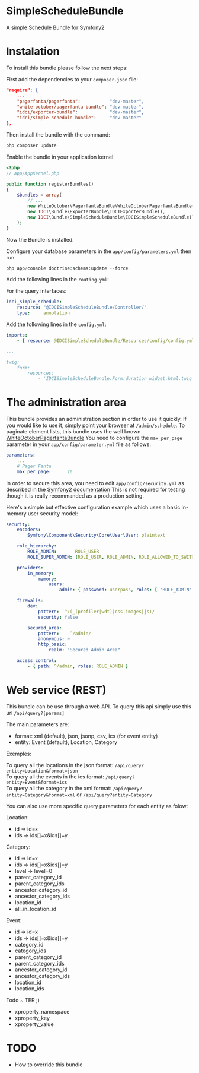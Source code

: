 SimpleScheduleBundle
====================

A simple Schedule Bundle for Symfony2


Instalation
===========

To install this bundle please follow the next steps:

First add the dependencies to your `composer.json` file:

```json
"require": {
    ...
    "pagerfanta/pagerfanta":           "dev-master",
    "white-october/pagerfanta-bundle": "dev-master",
    "idci/exporter-bundle":            "dev-master",
    "idci/simple-schedule-bundle":     "dev-master"
},
```

Then install the bundle with the command:

```php
php composer update
```

Enable the bundle in your application kernel:

```php
<?php
// app/AppKernel.php

public function registerBundles()
{
    $bundles = array(
        // ...
        new WhiteOctober\PagerfantaBundle\WhiteOctoberPagerfantaBundle(),
        new IDCI\Bundle\ExporterBundle\IDCIExporterBundle(),
        new IDCI\Bundle\SimpleScheduleBundle\IDCISimpleScheduleBundle()
    );
}
```

Now the Bundle is installed.

Configure your database parameters in the `app/config/parameters.yml` then run

```php
php app/console doctrine:schema:update --force
```

Add the following lines in the `routing.yml`:

For the query interfaces:

```yml
idci_simple_schedule:
    resource: "@IDCISimpleScheduleBundle/Controller/"
    type:     annotation
```

Add the following lines in the `config.yml`:

```yml
imports:
    - { resource: @IDCISimpleScheduleBundle/Resources/config/config.yml }

...

twig:
    form:
        resources:
            - 'IDCISimpleScheduleBundle:Form:duration_widget.html.twig'
```


The administration area
=======================

This bundle provides an administration section in order to use it quickly.
If you would like to use it, simply point your browser at `/admin/schedule`.
To paginate element lists, this bundle uses the well known [WhiteOctoberPagerfantaBundle](https://github.com/whiteoctober/WhiteOctoberPagerfantaBundle)
You need to configure the `max_per_page` parameter in your `app/config/parameter.yml` file as follows:

```yml
parameters:
    ...
    # Pager Fanta
    max_per_page:      20
```

In order to secure this area, you need to edit `app/config/security.yml` as described in the [Symfony2 documentation](http://symfony.com/doc/master/book/security.html)
This is not required for testing though it is really recommanded as a production setting.

Here's a simple but effective configuration example which uses a basic in-memory user security model:

```yml
security:
    encoders:
        Symfony\Component\Security\Core\User\User: plaintext

    role_hierarchy:
        ROLE_ADMIN:       ROLE_USER
        ROLE_SUPER_ADMIN: [ROLE_USER, ROLE_ADMIN, ROLE_ALLOWED_TO_SWITCH]

    providers:
        in_memory:
            memory:
                users:
                    admin: { password: userpass, roles: [ 'ROLE_ADMIN' ] }

    firewalls:
        dev:
            pattern:  ^/(_(profiler|wdt)|css|images|js)/
            security: false

        secured_area:
            pattern:    ^/admin/
            anonymous: ~
            http_basic:
                realm: "Secured Admin Area"

    access_control:
        - { path: ^/admin, roles: ROLE_ADMIN }
```


Web service (REST)
==================

This bundle can be use through a web API.
To query this api simply use this url `/api/query?[params]`

The main parameters are:

 * format: xml (default), json, jsonp, csv, ics (for event entity)
 * entity: Event (default), Location, Category

Exemples:

To query all the locations in the json format: `/api/query?entity=Location&format=json`  
To query all the events in the ics format: `/api/query?entity=Event&format=ics`  
To query all the category in the xml format: `/api/query?entity=Category&format=xml` or `/api/query?entity=Category`  

You can also use more specific query parameters for each entity as folow:

Location:

 * id => id=x
 * ids => ids[]=x&ids[]=y

Category:

 * id => id=x
 * ids => ids[]=x&ids[]=y
 * level => level=0
 * parent_category_id
 * parent_category_ids
 * ancestor_category_id
 * ancestor_category_ids
 * location_id
 * all_in_location_id

Event:

 * id => id=x
 * ids => ids[]=x&ids[]=y
 * category_id
 * category_ids
 * parent_category_id
 * parent_category_ids
 * ancestor_category_id
 * ancestor_category_ids
 * location_id
 * location_ids

Todo ~ TER ;)

 * xproperty_namespace
 * xproperty_key
 * xproperty_value


TODO
====

 * How to override this bundle
